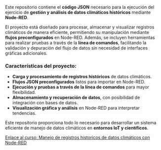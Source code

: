 Este repositorio contiene el **código JSON** necesario para la ejecución del ejercicio de **gestión y análisis de datos climáticos históricos** mediante **Node-RED**.  

El proyecto está diseñado para procesar, almacenar y visualizar registros climáticos de manera eficiente, permitiendo su manipulación mediante **flujos preconfigurados** en Node-RED. Además, se incluyen herramientas para realizar pruebas a través de la **línea de comandos**, facilitando la validación y depuración del flujo de datos sin necesidad de interfaces gráficas adicionales.  

### Características del proyecto:  
- **Carga y procesamiento de registros históricos** de datos climáticos. 
- **Flujos JSON preconfigurados** listos para importar en Node-RED. 
- **Ejecución y pruebas a través de la línea de comandos** para mayor flexibilidad. 
- **Almacenamiento y recuperación de datos**, con posibilidad de integración con bases de datos. 
- **Visualización gráfica y análisis** en Node-RED para interpretar tendencias. 

Este repositorio proporciona todo lo necesario para desarrollar un sistema eficiente de manejo de datos climáticos en **entornos IoT y científicos**.  

[Enlace al curso: Manejo de registros historicos de datos climáticos con Node-RED](https://edu.codigoiot.com/mod/lesson/view.php?id=4599&pageid=4828)
